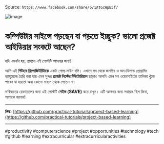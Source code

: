 Source: `https://www.facebook.com/share/p/1AtGcWpE5f/`

![image](https://github.com/user-attachments/assets/8d054f79-deea-4253-8f02-ad040db9ca78)


# কম্পিউটার সাইন্সে পড়ছেন বা পড়তে ইচ্ছুক? ভালো প্রজেক্ট আইডিয়ার সংকটে আছেন?

যদি এমনটা হয়, তাহলে এই পোস্টটি আপনার জন্য!

আমি এই **গিটহাব রিপোজিটরিটাকে** একটা গোল্ড মাইন বলি। এখানে সব থেকে জনপ্রিয় ও অন-ডিমান্ড প্রোগ্রামিং ল্যাঙ্গুয়েজে তৈরি করা যায় এমন সুন্দর **প্রজেক্ট লিস্টের টিউটোরিয়াল** ছাড়াও আপনি এমন সব ওয়েবসাইটের তালিকা খুঁজে পাবেন যা হয়তো অন্য কোনো মাধ্যম থেকে পেতেন না।

ভবিষ্যতের রেফারেন্সের জন্য এই পোস্টটি **সেইভ (SAVE)** করে রাখুন। এটি আপনার জন্য সহায়ক ছিল কিনা, আমাকে জানান!

---

**লিঙ্ক:** [https://github.com/practical-tutorials/project-based-learning](https://github.com/practical-tutorials/project-based-learning)

---

#productivity #computerscience #project #opportunities #technology #tech #github #learning #extracurricular #extracurricularactivities
